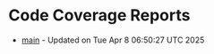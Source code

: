 # Code Coverage Reports
- [main](branches/main/index.html) - Updated on Tue Apr  8 06:50:27 UTC 2025
